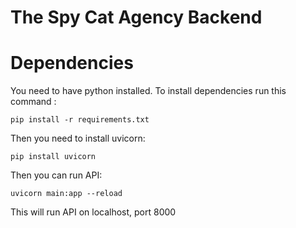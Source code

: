 # The Spy Cat Agency Backend
# Dependencies
You need to have python installed. To install dependencies run this command : 
```
pip install -r requirements.txt
```
Then you need to install uvicorn: 
```
pip install uvicorn
```

Then you can run API:

```
uvicorn main:app --reload
```

This will run API on localhost, port 8000
